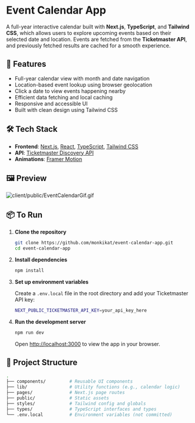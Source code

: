 # Event Calendar App

A full-year interactive calendar built with **Next.js**, **TypeScript**, and **Tailwind CSS**, which allows users to explore upcoming events based on their selected date and location. Events are fetched from the **Ticketmaster API**, and previously fetched results are cached for a smooth experience.

## 🚀 Features

- Full-year calendar view with month and date navigation  
- Location-based event lookup using browser geolocation  
- Click a date to view events happening nearby  
- Efficient data fetching and local caching  
- Responsive and accessible UI  
- Built with clean design using Tailwind CSS

## 🛠️ Tech Stack

- **Frontend**: [Next.js](https://nextjs.org/), [React](https://react.dev/), [TypeScript](https://www.typescriptlang.org/), [Tailwind CSS](https://tailwindcss.com/)  
- **API**: [Ticketmaster Discovery API](https://developer.ticketmaster.com/products-and-docs/apis/discovery-api/)  
- **Animations**: [Framer Motion](https://www.framer.com/motion/)

## 🖼️ Preview

![client/public/EventCalendarGif.gif](https://github.com/monkikat/event-calendar-app/blob/main/client/public/EventCalendarGif.gif)

## 📦 To Run

1. **Clone the repository**

   ```bash
   git clone https://github.com/monkikat/event-calendar-app.git
   cd event-calendar-app
   ```

2. **Install dependencies**

   ```bash
   npm install
   ```

3. **Set up environment variables**

   Create a `.env.local` file in the root directory and add your Ticketmaster API key:

   ```bash
   NEXT_PUBLIC_TICKETMASTER_API_KEY=your_api_key_here
   ```

4. **Run the development server**

   ```bash
   npm run dev
   ```

   Open [http://localhost:3000](http://localhost:3000) to view the app in your browser.

## 📂 Project Structure

```bash
.
├── components/         # Reusable UI components
├── lib/                # Utility functions (e.g., calendar logic)
├── pages/              # Next.js page routes
├── public/             # Static assets
├── styles/             # Tailwind config and globals
├── types/              # TypeScript interfaces and types
└── .env.local          # Environment variables (not committed)
```
